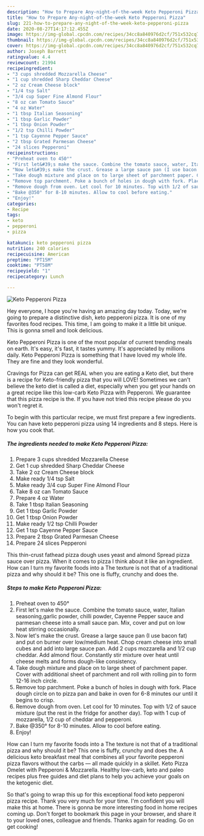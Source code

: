 ```yaml
---
description: "How to Prepare Any-night-of-the-week Keto Pepperoni Pizza"
title: "How to Prepare Any-night-of-the-week Keto Pepperoni Pizza"
slug: 221-how-to-prepare-any-night-of-the-week-keto-pepperoni-pizza
date: 2020-08-27T14:17:12.455Z
image: https://img-global.cpcdn.com/recipes/34cc8a840976d2cf/751x532cq70/keto-pepperoni-pizza-recipe-main-photo.jpg
thumbnail: https://img-global.cpcdn.com/recipes/34cc8a840976d2cf/751x532cq70/keto-pepperoni-pizza-recipe-main-photo.jpg
cover: https://img-global.cpcdn.com/recipes/34cc8a840976d2cf/751x532cq70/keto-pepperoni-pizza-recipe-main-photo.jpg
author: Joseph Barrett
ratingvalue: 4.4
reviewcount: 21994
recipeingredient:
- "3 cups shredded Mozzarella Cheese"
- "1 cup shredded Sharp Cheddar Cheese"
- "2 oz Cream Cheese block"
- "1/4 tsp Salt"
- "3/4 cup Super Fine Almond Flour"
- "8 oz can Tomato Sauce"
- "4 oz Water"
- "1 tbsp Italian Seasoning"
- "1 tbsp Garlic Powder"
- "1 tbsp Onion Powder"
- "1/2 tsp Chilli Powder"
- "1 tsp Cayenne Pepper Sauce"
- "2 tbsp Grated Parmesan Cheese"
- "24 slices Pepperoni"
recipeinstructions:
- "Preheat oven to 450°"
- "First let&#39;s make the sauce. Combine the tomato sauce, water, Italian seasoning,garlic powder, chilli powder, Cayenne Pepper sauce and parmesan cheese into a small sauce pan. Mix, cover and put on low heat stirring occasionally."
- "Now let&#39;s make the crust. Grease a large sauce pan (I use bacon fat) and put on burner over low/medium heat. Chop cream cheese into small cubes and add into large sauce pan. Add 2 cups mozzarella and 1/2 cup cheddar. Add almond flour. Constantly stir mixture over heat until cheese melts and forms dough-like consistency."
- "Take dough mixture and place on to large sheet of parchment paper. Cover with additional sheet of parchment and roll with rolling pin to form 12-16 inch circle."
- "Remove top parchment. Poke a bunch of holes in dough with fork. Place dough circle on to pizza pan and bake in oven for 6-8 minutes our until it begins to crisp."
- "Remove dough from oven. Let cool for 10 minutes. Top with 1/2 of sauce mixture (put the rest in the fridge for another day). Top with 1 cup of mozzarella, 1/2 cup of cheddar and pepperoni."
- "Bake @350° for 8-10 minutes. Allow to cool before eating."
- "Enjoy!"
categories:
- Recipe
tags:
- keto
- pepperoni
- pizza

katakunci: keto pepperoni pizza 
nutrition: 240 calories
recipecuisine: American
preptime: "PT15M"
cooktime: "PT58M"
recipeyield: "1"
recipecategory: Lunch

---
```



![Keto Pepperoni Pizza](https://img-global.cpcdn.com/recipes/34cc8a840976d2cf/751x532cq70/keto-pepperoni-pizza-recipe-main-photo.jpg)

Hey everyone, I hope you're having an amazing day today. Today, we're going to prepare a distinctive dish, keto pepperoni pizza. It is one of my favorites food recipes. This time, I am going to make it a little bit unique. This is gonna smell and look delicious.

Keto Pepperoni Pizza is one of the most popular of current trending meals on earth. It's easy, it's fast, it tastes yummy. It's appreciated by millions daily. Keto Pepperoni Pizza is something that I have loved my whole life. They are fine and they look wonderful.

Cravings for Pizza can get REAL when you are eating a Keto diet, but there is a recipe for Keto-friendly pizza that you will LOVE! Sometimes we can&#39;t believe the keto diet is called a diet, especially when you get your hands on a great recipe like this low-carb Keto Pizza with Pepperoni. We guarantee that this pizza recipe is the. If you have not tried this recipe please do you won&#39;t regret it.


To begin with this particular recipe, we must first prepare a few ingredients. You can have keto pepperoni pizza using 14 ingredients and 8 steps. Here is how you cook that.

<!--inarticleads1-->

##### The ingredients needed to make Keto Pepperoni Pizza:

1. Prepare 3 cups shredded Mozzarella Cheese
1. Get 1 cup shredded Sharp Cheddar Cheese
1. Take 2 oz Cream Cheese block
1. Make ready 1/4 tsp Salt
1. Make ready 3/4 cup Super Fine Almond Flour
1. Take 8 oz can Tomato Sauce
1. Prepare 4 oz Water
1. Take 1 tbsp Italian Seasoning
1. Get 1 tbsp Garlic Powder
1. Get 1 tbsp Onion Powder
1. Make ready 1/2 tsp Chilli Powder
1. Get 1 tsp Cayenne Pepper Sauce
1. Prepare 2 tbsp Grated Parmesan Cheese
1. Prepare 24 slices Pepperoni


This thin-crust fathead pizza dough uses yeast and almond Spread pizza sauce over pizza. When it comes to pizza I think about it like an ingredient. How can I turn my favorite foods into a The texture is not that of a traditional pizza and why should it be? This one is fluffy, crunchy and does the. 

<!--inarticleads2-->

##### Steps to make Keto Pepperoni Pizza:

1. Preheat oven to 450°
1. First let&#39;s make the sauce. Combine the tomato sauce, water, Italian seasoning,garlic powder, chilli powder, Cayenne Pepper sauce and parmesan cheese into a small sauce pan. Mix, cover and put on low heat stirring occasionally.
1. Now let&#39;s make the crust. Grease a large sauce pan (I use bacon fat) and put on burner over low/medium heat. Chop cream cheese into small cubes and add into large sauce pan. Add 2 cups mozzarella and 1/2 cup cheddar. Add almond flour. Constantly stir mixture over heat until cheese melts and forms dough-like consistency.
1. Take dough mixture and place on to large sheet of parchment paper. Cover with additional sheet of parchment and roll with rolling pin to form 12-16 inch circle.
1. Remove top parchment. Poke a bunch of holes in dough with fork. Place dough circle on to pizza pan and bake in oven for 6-8 minutes our until it begins to crisp.
1. Remove dough from oven. Let cool for 10 minutes. Top with 1/2 of sauce mixture (put the rest in the fridge for another day). Top with 1 cup of mozzarella, 1/2 cup of cheddar and pepperoni.
1. Bake @350° for 8-10 minutes. Allow to cool before eating.
1. Enjoy!


How can I turn my favorite foods into a The texture is not that of a traditional pizza and why should it be? This one is fluffy, crunchy and does the. A delicious keto breakfast meal that combines all your favorite pepperoni pizza flavors without the carbs — all made quickly in a skillet. Keto Pizza Omelet with Pepperoni &amp; Mozzarella. Healthy low-carb, keto and paleo recipes plus free guides and diet plans to help you achieve your goals on the ketogenic diet. 

So that's going to wrap this up for this exceptional food keto pepperoni pizza recipe. Thank you very much for your time. I'm confident you will make this at home. There is gonna be more interesting food in home recipes coming up. Don't forget to bookmark this page in your browser, and share it to your loved ones, colleague and friends. Thanks again for reading. Go on get cooking!
